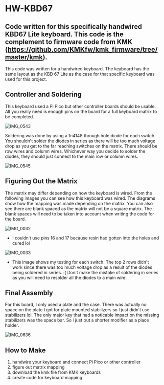 # HW-KBD67
## Code written for this specifically handwired KBD67 Lite keyboard. This code is the complement to firmware code from KMK (https://github.com/KMKfw/kmk_firmware/tree/master/kmk). 
This code was written for a handwired keyboard. The keyboard has the same layout as the KBD 67 Lite as the case for that specific keyboard was used for this project. 

## Controller and Soldering
This keyboard used a Pi Pico but other controller boards should be usable. All you really need is enough pins on the board for a full keyboard matrix to be completed.

![IMG_0543](https://github.com/Brennan0/HW-KBD67/assets/51968218/dc2555e9-d53e-4f58-932d-53a64ac9725f)

Soldering was done by using a 1n4148 through hole diode for each switch. You shouldn't solder the diodes in series as there will be too much voltage drop as you get to the far reaching switches on the matrix. There should be row wires and column wires. Whichever way you decide to solder the diodes, they should just connect to the main row or column wires. 

![IMG_0545](https://github.com/Brennan0/HW-KBD67/assets/51968218/9dcb603f-93f7-46e0-bb63-2a07b7cee494)

## Figuring Out the Matrix
The matrix may differ depending on how the keyboard is wired. From the following images you can see how this keyboard was wired. The diagrams show how the mapping was made depending on the matrix. You can also see there are blank spaced as the matrix will not be a square matrix. The blank spaces will need to be taken into account when writing the code for the board.

![IMG_0032](https://github.com/Brennan0/HW-KBD67/assets/51968218/bcc17750-157e-4b1e-a7f1-205f96642640)
* I couldn't use pins 16 and 17 because resin had gotten into the holes and cured lol

![IMG_0033](https://github.com/Brennan0/HW-KBD67/assets/51968218/f8b8e091-676d-42ae-8064-d00ac5af5ea1)
* This image shows my testing for each switch. The top 2 rows didn't work since there was too much voltage drop as a result of the diodes being soldered in series. :( Don't make the mistake of soldering in series as you will need to resolder all the diodes to a main wire.

## Final Assembly
For this board, I only used a plate and the case. There was actually no space on the plate I got for plate mounted stabilizers so I just didn't use stabilizers lol. The only major key that had a noticable impact on the missing stabilizers was the space bar. So I just put a shorter modifier as a place holder. 

![IMG_0636](https://github.com/Brennan0/HW-KBD67/assets/51968218/c182adcf-fa38-44f7-8813-c445f19a9a16)

## How to Make
1. handwire your keyboard and connect Pi Pico or other controller
2. figure out matrix mapping
3. download the kmk file from KMK keyboards
4. create code for keyboard mapping

